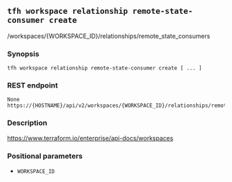 ## `tfh workspace relationship remote-state-consumer create`

/workspaces/{WORKSPACE_ID}/relationships/remote_state_consumers

### Synopsis

    tfh workspace relationship remote-state-consumer create [ ... ]

### REST endpoint

    None https://{HOSTNAME}/api/v2/workspaces/{WORKSPACE_ID}/relationships/remote_state_consumers

### Description

https://www.terraform.io/enterprise/api-docs/workspaces

### Positional parameters

* `WORKSPACE_ID`

